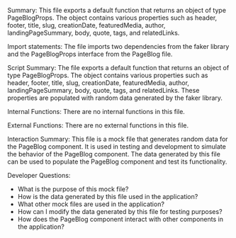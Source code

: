 Summary:
This file exports a default function that returns an object of type PageBlogProps. The object contains various properties such as header, footer, title, slug, creationDate, featuredMedia, author, landingPageSummary, body, quote, tags, and relatedLinks.

Import statements:
The file imports two dependencies from the faker library and the PageBlogProps interface from the PageBlog file.

Script Summary:
The file exports a default function that returns an object of type PageBlogProps. The object contains various properties such as header, footer, title, slug, creationDate, featuredMedia, author, landingPageSummary, body, quote, tags, and relatedLinks. These properties are populated with random data generated by the faker library.

Internal Functions:
There are no internal functions in this file.

External Functions:
There are no external functions in this file.

Interaction Summary:
This file is a mock file that generates random data for the PageBlog component. It is used in testing and development to simulate the behavior of the PageBlog component. The data generated by this file can be used to populate the PageBlog component and test its functionality.

Developer Questions:
- What is the purpose of this mock file?
- How is the data generated by this file used in the application?
- What other mock files are used in the application?
- How can I modify the data generated by this file for testing purposes?
- How does the PageBlog component interact with other components in the application?
